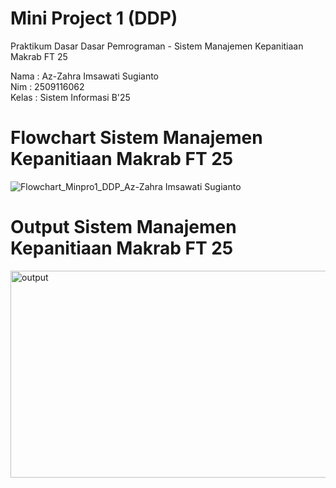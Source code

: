 # Mini Project 1 (DDP)  

Praktikum Dasar Dasar Pemrograman - Sistem Manajemen Kepanitiaan Makrab FT 25  

Nama : Az-Zahra Imsawati Sugianto  
Nim : 2509116062  
Kelas : Sistem Informasi B'25  

# Flowchart Sistem Manajemen Kepanitiaan Makrab FT 25  
![Flowchart_Minpro1_DDP_Az-Zahra Imsawati Sugianto](https://github.com/user-attachments/assets/39cc9d3e-50cd-49ea-8822-a08fe608245c)  

# Output Sistem Manajemen Kepanitiaan Makrab FT 25  
<img width="655" height="331" alt="output" src="https://github.com/user-attachments/assets/40d807db-1745-4321-a1d9-f7da7ad09812" />  

# 



